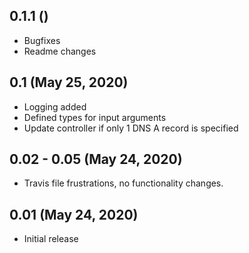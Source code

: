 
## 0.1.1 ()

* Bugfixes
* Readme changes

## 0.1 (May 25, 2020)

* Logging added
* Defined types for input arguments
* Update controller if only 1 DNS A record is specified

## 0.02 - 0.05 (May 24, 2020)

* Travis file frustrations, no functionality changes.

## 0.01 (May 24, 2020)

* Initial release
